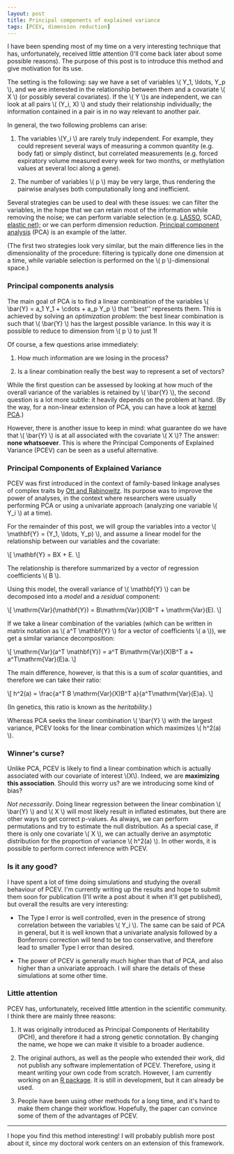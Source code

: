 ```yaml
--- 
layout: post 
title: Principal components of explained variance 
tags: [PCEV, dimension reduction]
---
```


I have been spending most of my time on a very interesting technique that has,
unfortunately, received little attention (I'll come back later about some
possible reasons). The purpose of this post is to introduce this method and give
motivation for its use.

<!--more-->

The setting is the following: say we have a set of variables \\( Y_1, \\ldots, Y_p \\),
and we are interested in the relationship between them and a covariate \\( X \\) (or
possibly several covariates). If the \\( Y \\)s are independent, we can look at all
pairs \\( (Y_i, X) \\) and study their relationship individually; the information
contained in a pair is in no way relevant to another pair.

In general, the two following problems can arise:

1. The variables \\(Y_i \\) are rarely truly independent. For example, they could
represent several ways of measuring a common quantity (e.g. body fat) or simply
distinct, but correlated measurements (e.g. forced expiratory volume measured
every week for two months, or methylation values at several loci along a gene).

2. The number of variables \\( p \\) may be very large, thus rendering the pairwise
analyses both computationally long and inefficient.

Several strategies can be used to deal with these issues: we can filter the
variables, in the hope that we can retain most of the information while removing
the noise; we can perform variable selection (e.g. [LASSO](https://en.wikipedia.org/wiki/Least_squares#Lasso_method), SCAD, [elastic net](https://en.wikipedia.org/wiki/Elastic_net_regularization)); or
we can perform dimension reduction. [Principal component analysis](https://en.wikipedia.org/wiki/Principal_component_analysis) (PCA) is an
example of the latter.

(The first two strategies look very similar, but the main difference lies in the
dimensionality of the procedure: filtering is typically done one dimension at a
time, while variable selection is performed on the \\( p \\)-dimensional space.)

### Principal components analysis

The main goal of PCA is to find a linear combination of the variables \\( \\bar{Y} =
a_1 Y_1 + \\cdots + a_p Y_p \\) that ''best'' represents them. This is achieved by
solving an *optimization problem*: the best linear combination is such that
\\( \bar{Y} \\) has the largest possible variance. In this way it is possible to
reduce to dimension from \\( p \\) to just 1!

Of course, a few questions arise immediately:

1. How much information are we losing in the process? 

2. Is a linear combination really the best way to represent a set of vectors?

While the first question can be assessed by looking at how much of the overall
variance of the variables is retained by \\( \\bar{Y} \\), the second question is a lot
more subtle: it heavily depends on the problem at hand. (By the way, for a
non-linear extension of PCA, you can have a look at [kernel PCA](https://en.wikipedia.org/wiki/Principal_component_analysis).)

However, there is another issue to keep in mind: what guarantee do we have that
\\( \\bar{Y} \\) is at all associated with the covariate \\( X \\)? The answer: **none
whatsoever**. This is where the Principal Components of Explained Variance (PCEV)
can be seen as a useful alternative.

### Principal Components of Explained Variance

PCEV was first introduced in the context of family-based linkage analyses of
complex traits by [Ott and Rabinowitz](http://www.ncbi.nlm.nih.gov/pubmed/10077732). Its purpose was to improve the power of
analyses, in the context where researchers were usually performing PCA or using
a univariate approach (analyzing one variable \\( Y_i \\) at a time).

For the remainder of this post, we will group the variables into a vector
\\( \\mathbf{Y} = (Y_1, \\ldots, Y_p) \\), and assume a linear model for the
relationship between our variables and the covariate: 

\\[ \\mathbf{Y} = BX + E. \\]

The relationship is therefore summarized by a vector of regression coefficients \\( B \\).

Using this model, the overall variance of \\( \\mathbf{Y} \\) can be decomposed into a
*model* and a *residual* component: 

\\[ \\mathrm{Var}(\\mathbf{Y}) = B\\mathrm{Var}(X)B^T + \\mathrm{Var}(E). \\]

If we take a linear combination of the variables (which can be written in matrix
notation as \\( a^T \\mathbf{Y} \\) for a vector of coefficients \\( a \\)), we get a similar
variance decomposition: 

\\[ \\mathrm{Var}(a^T \\mathbf{Y}) = a^T B\\mathrm{Var}(X)B^T a + a^T\\mathrm{Var}(E)a. \\]

The main difference, however, is that this is a sum of *scalar* quantities, and
therefore we can take their ratio: 

\\[ h^2(a) = \\frac{a^T B \\mathrm{Var}(X)B^T a}{a^T\\mathrm{Var}(E)a}. \\]

(In genetics, this ratio is known as the *heritability*.)

Whereas PCA seeks the linear combination \\( \\bar{Y} \\) with the largest
variance, PCEV looks for the linear combination which maximizes \\( h^2(a) \\).

### Winner's curse?

Unlike PCA, PCEV is likely to find a linear combination which is actually
associated with our covariate of interest \\(X\\). Indeed, we are **maximizing this
association**. Should this worry us? are we introducing some kind of bias?

*Not necessarily*. Doing linear regression between the linear combination
\\( \\bar{Y} \\) and \\( X \\) will most likely result in inflated estimates, but there are
other ways to get correct p-values. As always, we can perform permutations and
try to estimate the null distribution. As a special case, if there is only one
covariate \\( X \\), we can actually derive an asymptotic distribution for the
proportion of variance \\( h^2(a) \\). In other words, it is possible to perform
correct inference with PCEV.

### Is it any good?

I have spent a lot of time doing simulations and studying the overall behaviour
of PCEV. I'm currently writing up the results and hope to submit them soon for
publication (I'll write a post about it when it'll get published), but overall
the results are very interesting:

- The Type I error is well controlled, even in the presence of strong
correlation between the variables \\( Y_i \\). The same can be said of PCA in general,
but it is well known that a univariate analysis followed by a Bonferroni
correction will tend to be too conservative, and therefore lead to smaller Type
I error than desired. 

- The power of PCEV is generally much higher than that of PCA, and
also higher than a univariate approach. I will share the details of these
simulations at some other time.

### Little attention

PCEV has, unfortunately, received little attention in the scientific community. I think there are mainly three reasons:

1. It was originally introduced as Principal Components of Heritability (PCH), and therefore it had a strong genetic connotation. By changing the name, we hope we can make it visible to a broader audience. 

2. The original authors, as well as the people who extended their work, did not publish any software implementation of PCEV. Therefore, using it meant writing your own code from scratch. However, I am currently working on an [R package](https://github.com/GreenwoodLab/pcev). It is still in development, but it can already be used.

3. People have been using other methods for a long time, and it's hard to make them change their workflow. Hopefully, the paper can convince some of them of the advantages of PCEV.

***

I hope you find this method interesting! I will probably publish more post about it, since my doctoral work centers on an extension of this framework.